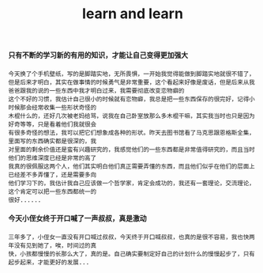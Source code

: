 ﻿---
layout: page
category: "work"
title: learn and learn
tags: ["work"]
---

#### 只有不断的学习新的有用的知识，才能让自己变得更加强大

    今天换了个手机壁纸，写的是脚踏实地，无所畏惧，一开始我觉得能做到脚踏实地就很不错了，但是后来才明白，其实在做事情的时候勇气是非常重要，这个看起来好像是废话，但是后来从我爸爸跟我的说的一些东西中我才明白过来，我需要彻底改变恋物癖的
	这个不好的习惯，我估计自己很小的时候就有恋物癖，我总是把一些东西保存的很完好，记得小时候那会经常收集一些形状奇怪的
	木棍什么的，还好几次被老妈给骂，说我在自己卧室放那么多木棍干嘛，其实我当时也只是因为好奇等等，只是看着他们我就很会
	有很多奇怪的想法，我可以把它们想象成各种的形状。昨天去图书馆看了马克思跟恩格斯全集，里面写的东西确实都是很深的，我
	对里面的剩余价值还是蛮有兴趣研究的，我感觉他们的一些东西都是非常值得研究的，而且当时他们的思维深度已经是非常的高了
	我真的很佩服这两个人，他们其实明白他们真正需要弄懂的东西，而且他们似乎在他们的层面上已经差不多弄懂了，还是需要多向
	他们学习下的，我估计我自己应该做一个哲学家，肯定会成功的，我还有一套理论，交流理论，这个肯定可以把一些东西都统一的
	很好......

#### 今天小侄女终于开口喊了一声叔叔，真是激动
    三年多了，小侄女一直没有开口喊过叔叔，今天终于开口喊叔叔，也真的是很不容易，我也快两年没有见到她了，唉，时间过的真
	快，小孩都慢慢的长那么大了，真的是。自己确实要制定好自己的计划什么的慢慢起步了，只有起步起来，才能更好的发展...




